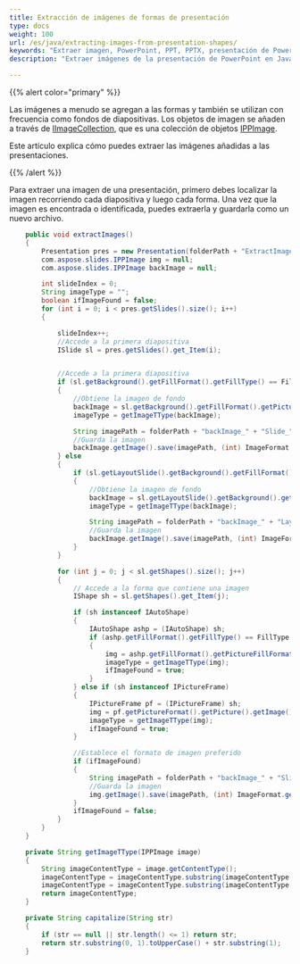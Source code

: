 ```yaml
---
title: Extracción de imágenes de formas de presentación
type: docs
weight: 100
url: /es/java/extracting-images-from-presentation-shapes/
keywords: "Extraer imagen, PowerPoint, PPT, PPTX, presentación de PowerPoint, Java, Aspose.Slides para Java"
description: "Extraer imágenes de la presentación de PowerPoint en Java"

---
```


{{% alert color="primary" %}} 

Las imágenes a menudo se agregan a las formas y también se utilizan con frecuencia como fondos de diapositivas. Los objetos de imagen se añaden a través de [IImageCollection](https://reference.aspose.com/slides/java/com.aspose.slides/iimagecollection/), que es una colección de objetos [IPPImage](https://reference.aspose.com/slides/java/com.aspose.slides/ippimage/). 

Este artículo explica cómo puedes extraer las imágenes añadidas a las presentaciones. 

{{% /alert %}} 

Para extraer una imagen de una presentación, primero debes localizar la imagen recorriendo cada diapositiva y luego cada forma. Una vez que la imagen es encontrada o identificada, puedes extraerla y guardarla como un nuevo archivo. 

```java
    public void extractImages()
    {
        Presentation pres = new Presentation(folderPath + "ExtractImages.pptx");
        com.aspose.slides.IPPImage img = null;
        com.aspose.slides.IPPImage backImage = null;

        int slideIndex = 0;
        String imageType = "";
        boolean ifImageFound = false;
        for (int i = 0; i < pres.getSlides().size(); i++)
        {

            slideIndex++;
            //Accede a la primera diapositiva
            ISlide sl = pres.getSlides().get_Item(i);


            //Accede a la primera diapositiva
            if (sl.getBackground().getFillFormat().getFillType() == FillType.Picture)
            {
                //Obtiene la imagen de fondo
                backImage = sl.getBackground().getFillFormat().getPictureFillFormat().getPicture().getImage();
                imageType = getImageTType(backImage);

                String imagePath = folderPath + "backImage_" + "Slide_" + slideIndex + "." + imageType;
                //Guarda la imagen
                backImage.getImage().save(imagePath, (int) ImageFormat.getValue(ImageFormat.class, capitalize(imageType)));
            } else
            {
                if (sl.getLayoutSlide().getBackground().getFillFormat().getFillType() == FillType.Picture)
                {
                    //Obtiene la imagen de fondo
                    backImage = sl.getLayoutSlide().getBackground().getFillFormat().getPictureFillFormat().getPicture().getImage();
                    imageType = getImageTType(backImage);

                    String imagePath = folderPath + "backImage_" + "LayoutSlide_" + slideIndex + "." + imageType;
                    //Guarda la imagen
                    backImage.getImage().save(imagePath, (int) ImageFormat.getValue(ImageFormat.class, capitalize(imageType)));
                }
            }

            for (int j = 0; j < sl.getShapes().size(); j++)
            {
                // Accede a la forma que contiene una imagen
                IShape sh = sl.getShapes().get_Item(j);

                if (sh instanceof IAutoShape)
                {
                    IAutoShape ashp = (IAutoShape) sh;
                    if (ashp.getFillFormat().getFillType() == FillType.Picture)
                    {
                        img = ashp.getFillFormat().getPictureFillFormat().getPicture().getImage();
                        imageType = getImageTType(img);
                        ifImageFound = true;
                    }
                } else if (sh instanceof IPictureFrame)
                {
                    IPictureFrame pf = (IPictureFrame) sh;
                    img = pf.getPictureFormat().getPicture().getImage();
                    imageType = getImageTType(img);
                    ifImageFound = true;
                }

                //Establece el formato de imagen preferido
                if (ifImageFound)
                {
                    String imagePath = folderPath + "backImage_" + "Slide_" + slideIndex + "_Shape_" + j + "." + imageType;
                    //Guarda la imagen
                    img.getImage().save(imagePath, (int) ImageFormat.getValue(ImageFormat.class, capitalize(imageType)));
                }
                ifImageFound = false;
            }
        }
    }

    private String getImageTType(IPPImage image)
    {
        String imageContentType = image.getContentType();
        imageContentType = imageContentType.substring(imageContentType.indexOf("/") + 1);
        imageContentType = imageContentType.substring(imageContentType.indexOf("-") + 1);
        return imageContentType;
    }

    private String capitalize(String str)
    {
        if (str == null || str.length() <= 1) return str;
        return str.substring(0, 1).toUpperCase() + str.substring(1);
    }
```